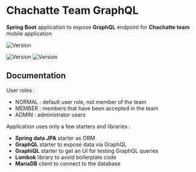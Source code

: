 # Chachatte Team GraphQL

**Spring Boot** application to expose **GraphQL** endpoint for **Chachatte team** mobile application

![Version](https://img.shields.io/badge/version-1.0.0-brightgreen.svg?style=for-the-badge)

![Version](https://img.shields.io/badge/JDK-11-red.svg)
![Version](https://img.shields.io/badge/Spring%20Boot-2.3.4-green.svg)

## Documentation

User roles :
- NORMAL : default user role, not member of the team
- MEMBER : members that have been accepted in the team
- ADMIN : administrator users

Application uses only a few starters and libraries :
- **Spring data JPA** starter as ORM
- **GraphQL** starter to expose data via GraphQL
- **GraphiQL** starter to get an UI for testing GraphQL queries
- **Lombok** library to avoid boilerplate code
- **MariaDB** client to connect to the database


